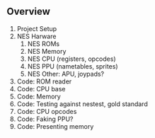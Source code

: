 ## Overview
1. Project Setup
2. NES Harware
    1. NES ROMs
    2. NES Memory
    3. NES CPU (registers, opcodes)
    4. NES PPU (nametables, sprites)
    5. NES Other: APU, joypads?
3. Code: ROM reader
4. Code: CPU base
6. Code: Memory
5. Code: Testing against nestest, gold standard
7. Code: CPU opcodes
8. Code: Faking PPU?
9. Code: Presenting memory
